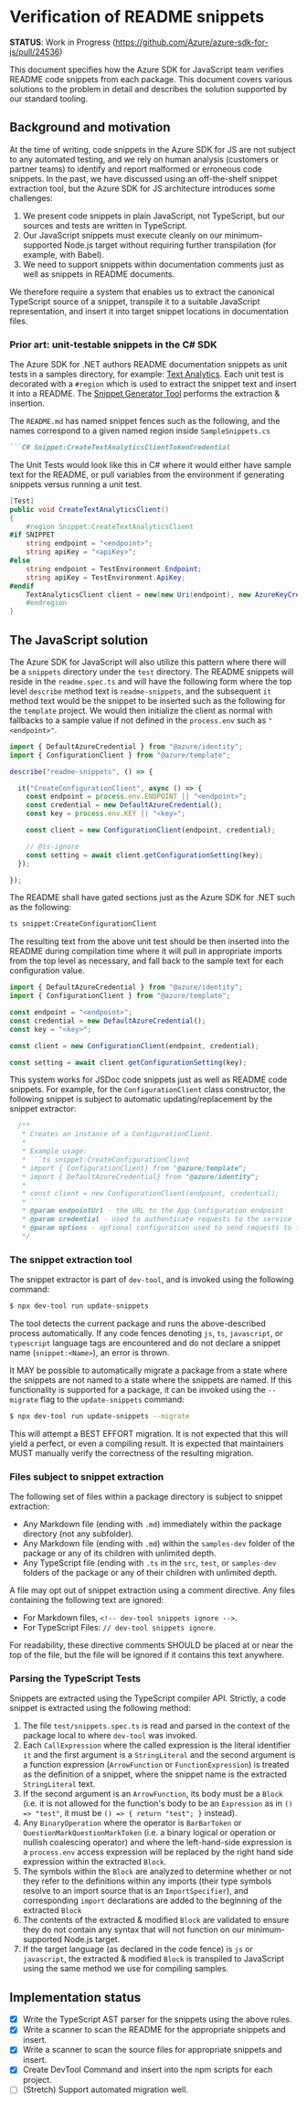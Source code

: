 # Verification of README snippets

**STATUS**: Work in Progress (https://github.com/Azure/azure-sdk-for-js/pull/24536)

This document specifies how the Azure SDK for JavaScript team verifies README code snippets from each package.  This document covers various solutions to the problem in detail and describes the solution supported by our standard tooling. 

## Background and motivation

At the time of writing, code snippets in the Azure SDK for JS are not subject to any automated testing, and we rely on human analysis (customers or partner teams) to identify and report malformed or erroneous code snippets. In the past, we have discussed using an off-the-shelf snippet extraction tool, but the Azure SDK for JS architecture introduces some challenges:

1. We present code snippets in plain JavaScript, not TypeScript, but our sources and tests are written in TypeScript.
2. Our JavaScript snippets must execute cleanly on our minimum-supported Node.js target without requiring further transpilation (for example, with Babel).
2. We need to support snippets within documentation comments just as well as snippets in README documents.

We therefore require a system that enables us to extract the canonical TypeScript source of a snippet, transpile it to a suitable JavaScript representation, and insert it into target snippet locations in documentation files.

### Prior art: unit-testable snippets in the C# SDK

The Azure SDK for .NET authors README documentation snippets as unit tests in a samples directory, for example: [Text Analytics](https://github.com/Azure/azure-sdk-for-net/blob/main/sdk/textanalytics/Azure.AI.TextAnalytics/tests/samples/SampleSnippets.cs).  Each unit test is decorated with a `#region` which is used to extract the snippet text and insert it into a README.  The [Snippet Generator Tool](https://github.com/Azure/azure-sdk-tools/tree/main/tools/snippet-generator/Azure.Sdk.Tools.SnippetGenerator) performs the extraction & insertion.

The `README.md` has named snippet fences such as the following, and the names correspond to a given named region inside `SampleSnippets.cs`

````md
```C# Snippet:CreateTextAnalyticsClientTokenCredential
````

The Unit Tests would look like this in C# where it would either have sample text for the README, or pull variables from the environment if generating snippets versus running a unit test.

```csharp
[Test]
public void CreateTextAnalyticsClient()
{
    #region Snippet:CreateTextAnalyticsClient
#if SNIPPET
    string endpoint = "<endpoint>";
    string apiKey = "<apiKey>";
#else
    string endpoint = TestEnvironment.Endpoint;
    string apiKey = TestEnvironment.ApiKey;
#endif
    TextAnalyticsClient client = new(new Uri(endpoint), new AzureKeyCredential(apiKey));
    #endregion
}
```

## The JavaScript solution

The Azure SDK for JavaScript will also utilize this pattern where there will be a `snippets` directory under the `test` directory.  The README snippets will reside in the `readme.spec.ts` and will have the following form where the top level `describe` method text is `readme-snippets`, and the subsequent `it` method text would be the snippet to be inserted such as the following for the `template` project.  We would then initialize the client as normal with fallbacks to a sample value if not defined in the `process.env` such as `"<endpoint>"`.

```typescript
import { DefaultAzureCredential } from "@azure/identity";
import { ConfigurationClient } from "@azure/template";

describe("readme-snippets", () => {

  it("CreateConfigurationClient", async () => {
    const endpoint = process.env.ENDPOINT || "<endpoint>";
    const credential = new DefaultAzureCredential();
    const key = process.env.KEY || "<key>";

    const client = new ConfigurationClient(endpoint, credential);

    // @ts-ignore
    const setting = await client.getConfigurationSetting(key);
  });

});
```

The README shall have gated sections just as the Azure SDK for .NET such as the following:

```md
ts snippet:CreateConfigurationClient
```

The resulting text from the above unit test should be then inserted into the README during compilation time where it will pull in appropriate imports from the top level as necessary, and fall back to the sample text for each configuration value.

```typescript
import { DefaultAzureCredential } from "@azure/identity";
import { ConfigurationClient } from "@azure/template";

const endpoint = "<endpoint>";
const credential = new DefaultAzureCredential();
const key = "<key>";

const client = new ConfigurationClient(endpoint, credential);

const setting = await client.getConfigurationSetting(key);
```

This system works for JSDoc code snippets just as well as README code snippets.  For example, for the `ConfigurationClient` class constructor, the following snippet is subject to automatic updating/replacement by the snippet extractor:

```typescript
  /**
   * Creates an instance of a ConfigurationClient.
   *
   * Example usage:
   * ```ts snippet:CreateConfigurationClient
   * import { ConfigurationClient} from "@azure/template";
   * import { DefaultAzureCredential} from "@azure/identity";
   *
   * const client = new ConfigurationClient(endpoint, credential);
   * ```
   * @param endpointUrl - the URL to the App Configuration endpoint
   * @param credential - used to authenticate requests to the service
   * @param options - optional configuration used to send requests to the service
   */
```

### The snippet extraction tool

The snippet extractor is part of `dev-tool`, and is invoked using the following command:

```bash
$ npx dev-tool run update-snippets
```

The tool detects the current package and runs the above-described process automatically. If any code fences denoting `js`, `ts`, `javascript`, or `typescript` language tags are encountered and do not declare a snippet name (`snippet:<Name>`), an error is thrown.


It MAY be possible to automatically migrate a package from a state where the snippets are not named to a state where the snippets are named. If this functionality is supported for a package, it can be invoked using the `--migrate` flag to the `update-snippets` command:

```bash
$ npx dev-tool run update-snippets --migrate
```

This will attempt a BEST EFFORT migration. It is not expected that this will yield a perfect, or even a compiling result. It is expected that maintainers MUST manually verify the correctness of the resulting migration.

### Files subject to snippet extraction

The following set of files within a package directory is subject to snippet extraction:

- Any Markdown file (ending with `.md`) immediately within the package directory (not any subfolder).
- Any Markdown file (ending with `.md`) within the `samples-dev` folder of the package or any of its children with unlimited depth.
- Any TypeScript file (ending with `.ts` in the `src`, `test`, or `samples-dev` folders of the package or any of their children with unlimited depth.

A file may opt out of snippet extraction using a comment directive. Any files containing the following text are ignored:

- For Markdown files, `<!-- dev-tool snippets ignore -->`.
- For TypeScript Files: `// dev-tool snippets ignore`.

For readability, these directive comments SHOULD be placed at or near the top of the file, but the file will be ignored if it contains this text anywhere.
### Parsing the TypeScript Tests

Snippets are extracted using the TypeScript compiler API. Strictly, a code snippet is extracted using the following method:

1. The file `test/snippets.spec.ts` is read and parsed in the context of the package local to where `dev-tool` was invoked.
2. Each `CallExpression` where the called expression is the literal identifier `it` and the first argument is a `StringLiteral` and the second argument is a function expression (`ArrowFunction` or `FunctionExpression`) is treated as the definition of a snippet, where the snippet name is the extracted `StringLiteral` text.
3. If the second argument is an `ArrowFunction`, its body must be a `Block` (i.e. it is not allowed for the function's body to be an `Expression` as in `() => "test"`, it must be `() => { return "test"; }` instead).
4. Any `BinaryOperation` where the operator is `BarBarToken` or `QuestionMarkQuestionMarkToken` (i.e. a binary logical or operation or nullish coalescing operator) and where the left-hand-side expression is a `process.env` access expression will be replaced by the right hand side expression within the extracted `Block`.
5. The symbols within the `Block` are analyzed to determine whether or not they refer to the definitions within any imports (their type symbols resolve to an import source that is an `ImportSpecifier`), and corresponding `import` declarations are added to the beginning of the extracted `Block` 
6. The contents of the extracted & modified `Block` are validated to ensure they do not contain any syntax that will not function on our minimum-supported Node.js target.
7. If the target language (as declared in the code fence) is `js` or `javascript`, the extracted & modified `Block` is transpiled to JavaScript using the same method we use for compiling samples.

## Implementation status

- [x] Write the TypeScript AST parser for the snippets using the above rules.
- [x] Write a scanner to scan the README for the appropriate snippets and insert.
- [x] Write a scanner to scan the source files for appropriate snippets and insert.
- [x] Create DevTool Command and insert into the npm scripts for each project.
- [ ] (Stretch) Support automated migration well.
